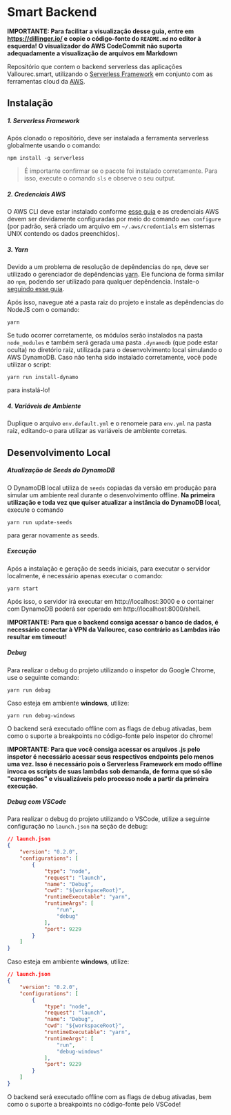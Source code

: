 # Smart Backend

**IMPORTANTE: Para facilitar a visualização desse guia, entre em https://dillinger.io/ e copie o código-fonte do `README.md` no editor à esquerda! O visualizador do AWS CodeCommit não suporta adequadamente a visualização de arquivos em Markdown**

Repositório que contem o backend serverless das aplicações Vallourec.smart, utilizando o [Serverless  Framework](https://serverless.com/) em conjunto com as ferramentas cloud da [AWS](https://aws.amazon.com/pt/).

## Instalação

##### 1. Serverless Framework
Após clonado o repositório, deve ser instalada a ferramenta serverless globalmente usando o comando:

`npm install -g serverless`

> É importante confirmar se o pacote foi instalado corretamente. Para isso, execute o comando `sls` e observe o seu output.

##### 2. Credenciais AWS
O AWS CLI deve estar instalado conforme [esse guia](https://docs.aws.amazon.com/pt_br/cli/latest/userguide/cli-chap-install.html) e as credenciais AWS devem ser devidamente configuradas por meio do comando `aws configure` (por padrão, será criado um arquivo em `~/.aws/credentials` em sistemas UNIX contendo os dados preenchidos).

##### 3. Yarn
Devido a um problema de resolução de depêndencias do `npm`, deve ser utilizado o gerenciador de depêndencias [yarn](https://yarnpkg.com/pt-BR/). Ele funciona de forma similar ao `npm`, podendo ser utilizado para qualquer depêndencia. Instale-o [seguindo esse guia](https://yarnpkg.com/pt-BR/docs/install).

Após isso, navegue até a pasta raiz do projeto e instale as depêndencias do NodeJS com o comando:

`yarn`

Se tudo ocorrer corretamente, os módulos serão instalados na pasta `node_modules` e também será gerada uma pasta `.dynamodb` (que pode estar oculta) no diretório raiz, utilizada para o desenvolvimento local simulando o AWS DynamoDB. Caso não tenha sido instalado corretamente, você pode utilizar o script:

`yarn run install-dynamo`

para instalá-lo!

##### 4. Variáveis de Ambiente
Duplique o arquivo `env.default.yml` e o renomeie para `env.yml` na pasta raiz, editando-o para utilizar as variáveis de ambiente corretas.

## Desenvolvimento Local
##### Atualização de Seeds do DynamoDB
O DynamoDB local utiliza de `seeds` copiadas da versão em produção para simular um ambiente real durante o desenvolvimento offline. **Na primeira utilização e toda vez que quiser atualizar a instância do DynamoDB local**, execute o comando

`yarn run update-seeds`

para gerar novamente as seeds.

##### Execução
Após a instalação e geração de seeds iniciais, para executar o servidor localmente, é necessário apenas executar o comando:

`yarn start`

Após isso, o servidor irá executar em http://localhost:3000 e o container com DynamoDB poderá ser operado em http://localhost:8000/shell.

**IMPORTANTE: Para que o backend consiga acessar o banco de dados, é necessário conectar à VPN da Vallourec, caso contrário as Lambdas irão resultar em timeout!**

##### Debug

Para realizar o debug do projeto utilizando o inspetor do Google Chrome, use o seguinte comando:

`yarn run debug`

Caso esteja em ambiente **windows**, utilize:

`yarn run debug-windows`

O backend será executado offline com as flags de debug ativadas, bem como o suporte a breakpoints no código-fonte pelo inspetor do chrome!

**IMPORTANTE: Para que você consiga acessar os arquivos .js pelo inspetor é necessário acessar seus respectivos endpoints pelo menos uma vez. Isso é necessário pois o Serverless Framework em modo offline invoca os scripts de suas lambdas sob demanda, de forma que só são "carregados" e visualizáveis pelo processo node a partir da primeira execução.**

##### Debug com VSCode
Para realizar o debug do projeto utilizando o VSCode, utilize a seguinte configuração no `launch.json` na seção de debug:

```json
// launch.json
{
    "version": "0.2.0",
    "configurations": [
        {
            "type": "node",
            "request": "launch",
            "name": "Debug",
            "cwd": "${workspaceRoot}",
            "runtimeExecutable": "yarn",
            "runtimeArgs": [
                "run",
                "debug"
            ],
            "port": 9229
        }
    ]
}
```

Caso esteja em ambiente **windows**, utilize:

```json
// launch.json
{
    "version": "0.2.0",
    "configurations": [
        {
            "type": "node",
            "request": "launch",
            "name": "Debug",
            "cwd": "${workspaceRoot}",
            "runtimeExecutable": "yarn",
            "runtimeArgs": [
                "run",
                "debug-windows"
            ],
            "port": 9229
        }
    ]
}
```

O backend será executado offline com as flags de debug ativadas, bem como o suporte a breakpoints no código-fonte pelo VSCode!
